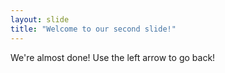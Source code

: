 ```yaml
---
layout: slide
title: "Welcome to our second slide!"
---
```

We're almost done!
Use the left arrow to go back!
